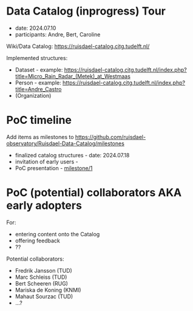 # Data Catalog (inprogress) Tour
- date: 2024.07.10
- participants: Andre, Bert, Caroline


Wiki/Data Catalog: https://ruisdael-catalog.citg.tudelft.nl/

Implemented structures:
* Dataset - example: https://ruisdael-catalog.citg.tudelft.nl/index.php?title=Micro_Rain_Radar_(Metek)_at_Westmaas
* Person - example: https://ruisdael-catalog.citg.tudelft.nl/index.php?title=Andre_Castro
* (Organization)

# PoC timeline
Add items as milestones to https://github.com/ruisdael-observatory/Ruisdael-Data-Catalog/milestones

* finalized catalog structures - date: 2024.07.18 
* invitation of early users - 
* PoC presentation - [milestone/1](https://github.com/ruisdael-observatory/Ruisdael-Data-Catalog/milestone/1)

# PoC (potential) collaborators AKA early adopters
For:
* entering content onto the Catalog
* offering feedback
* ??

Potential collaborators:
* Fredrik Jansson (TUD)
* Marc Schleiss (TUD)
* Bert Scheeren (RUG)
* Mariska de Koning (KNMI)
* Mahaut Sourzac (TUD)
* ...?
